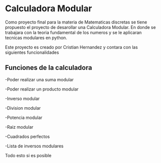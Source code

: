 # Calculadora Modular

Como proyecto final para la materia de Matematicas discretas se tiene propuesto el proyecto de desarollar una Calculadora Modular. En donde se trabajara con la teoria fundamental de los numeros y se le aplicaran tecnicas modulares en python.

Este proyecto es creado por Cristian Hernandez y contara con las siguientes funcionalidades



## Funciones de la calculadora

-Poder realizar una suma modular


-Poder realizar un producto modular

-Inverso modular

-Division modular

-Potencia modular

-Raiz modular

-Cuadrados perfectos

-Lista de inversos modulares

Todo esto si es posible

